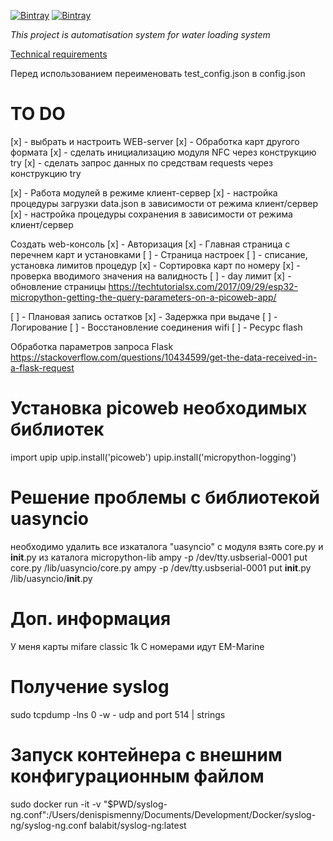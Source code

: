 [![Bintray](https://img.shields.io/badge/micropython-v1.12-green)]() [![Bintray](https://img.shields.io/badge/code%20style-black-black)]()

*This project is automatisation system*
*for water loading system*

[Technical requirements](./docs/technical_requirements.md)

Перед использованием переименовать test_config.json в config.json


<h1>TO DO</h1>

[x] - выбрать и настроить WEB-server
[x] - Обработка карт другого формата
[x] - сделать инициализацию модуля NFC через конструкцию try
[x] - сделать запрос данных по средствам requests через конструкцию try


[x] - Работа модулей в режиме клиент-сервер
    [x] - настройка процедуры загрузки data.json в зависимости от режима клиент/сервер
    [x] - настройка процедуры сохранения в зависимости от режима клиент/сервер

Создать web-консоль
[x] - Авторизация
[x] - Главная страница с перечнем карт и установками
[ ] - Страница настроек
[ ] - списание, установка лимитов процедур
[x] - Сортировка карт по номеру
[x] - проверка вводимого значения на валидность
[ ] - day лимит
[x] - обновление страницы https://techtutorialsx.com/2017/09/29/esp32-micropython-getting-the-query-parameters-on-a-picoweb-app/


[ ] - Плановая запись остатков
[x] - Задержка при выдаче
[ ] - Логирование
[ ] - Восстановление соединения wifi
[ ] - Ресурс flash

Обработка параметров запроса Flask
https://stackoverflow.com/questions/10434599/get-the-data-received-in-a-flask-request

# Установка picoweb необходимых библиотек
import upip
upip.install('picoweb')
upip.install('micropython-logging')
# Решение проблемы с библиотекой uasyncio
необходимо удалить все изкаталога "uasyncio" с модуля
взять core.py и __init__.py из каталога micropython-lib
ampy -p /dev/tty.usbserial-0001 put core.py /lib/uasyncio/core.py
ampy -p /dev/tty.usbserial-0001 put __init__.py /lib/uasyncio/__init__.py

# Доп. информация
У меня карты mifare classic 1k
С номерами идут EM-Marine

# Получение syslog
sudo tcpdump -lns 0 -w - udp and port 514 | strings
# Запуск контейнера с внешним конфигурационным файлом
sudo docker run -it -v "$PWD/syslog-ng.conf":/Users/denispismenny/Documents/Development/Docker/syslog-ng/syslog-ng.conf balabit/syslog-ng:latest


